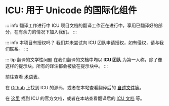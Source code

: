 # ICU: 用于 Unicode 的国际化组件

::: info 翻译工作进行中
ICU 项目文档的翻译工作正在进行中，享用已翻译好的部分，在有余力的情况下加入我们。
:::

::: info 本项目有授权吗？
我们并未尝试向 ICU 团队申请授权，如有侵权，请与我们联系。
:::

::: tip 翻译的文学性问题
在我们翻译的文档中均以 **ICU 团队** 为第一人称，除了像这样的提示块。所有的译注都会被放在提示块中。
:::

前往查看 [术语表](glossary)。

在 [Github](https://github.com/unicode-org/icu) 上找到 ICU 的源码，或者在本站查看翻译后的 [自述文件等](github/)。

在 [这里](https://unicode-org.github.io/icu/) 找到 ICU 的官方文档，或者在本站查看翻译后的 [ICU 文档](docs/) 等。
